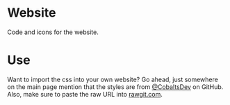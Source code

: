 # Website
Code and icons for the website.

# Use
Want to import the css into your own website? Go ahead, just somewhere on the main page mention that the styles are from [@CobaltsDev](https://github.com/CobaltsDev) on GitHub. Also, make sure to paste the raw URL into [rawgit.com](http://rawgit.com).
